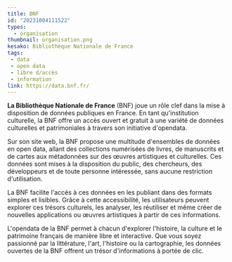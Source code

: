 ```yaml
---
title: BNF
id: "20231004111522"
types:
  - organisation
thumbnail: organisation.png
kesako: Bibliothèque Nationale de France
tags:
 - data
 - open data
 - libre d/accès
 - information
link: https://data.bnf.fr/
---
```


**La Bibliothèque Nationale de France** (BNF) joue un rôle clef dans la mise à disposition de données publiques en France. En tant qu'institution culturelle, la BNF offre un accès ouvert et gratuit à une variété de données culturelles et patrimoniales à travers son initiative d'opendata.

Sur son site web, la BNF propose une multitude d'ensembles de données en open data, allant des collections numérisées de livres, de manuscrits et de cartes aux métadonnées sur des œuvres artistiques et culturelles. Ces données sont mises à la disposition du public, des chercheurs, des développeurs et de toute personne intéressée, sans aucune restriction d'utilisation.

La BNF facilite l'accès à ces données en les publiant dans des formats simples et lisibles. Grâce à cette accessibilité, les utilisateurs peuvent explorer ces trésors culturels, les analyser, les réutiliser et même créer de nouvelles applications ou œuvres artistiques à partir de ces informations.

L'opendata de la BNF permet à chacun d'explorer l'histoire, la culture et le patrimoine français de manière libre et interactive. Que vous soyez passionné par la littérature, l'art, l'histoire ou la cartographie, les données ouvertes de la BNF offrent un trésor d'informations à portée de clic.

